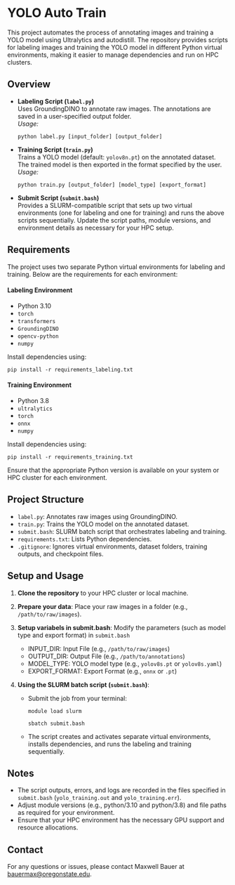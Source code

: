 # YOLO Auto Train

This project automates the process of annotating images and training a YOLO model using Ultralytics and autodistill. The repository provides scripts for labeling images and training the YOLO model in different Python virtual environments, making it easier to manage dependencies and run on HPC clusters.

## Overview

- **Labeling Script (`label.py`)**  
  Uses GroundingDINO to annotate raw images. The annotations are saved in a user-specified output folder.  
  *Usage:*  
  ```
  python label.py [input_folder] [output_folder]
  ```

- **Training Script (`train.py`)**  
  Trains a YOLO model (default: `yolov8n.pt`) on the annotated dataset. The trained model is then exported in the format specified by the user.  
  *Usage:*  
  ```
  python train.py [output_folder] [model_type] [export_format]
  ```
  
- **Submit Script (`submit.bash`)**  
  Provides a SLURM-compatible script that sets up two virtual environments (one for labeling and one for training) and runs the above scripts sequentially. Update the script paths, module versions, and environment details as necessary for your HPC setup.

## Requirements

The project uses two separate Python virtual environments for labeling and training. Below are the requirements for each environment:

#### Labeling Environment
- Python 3.10
- `torch`
- `transformers`
- `GroundingDINO`
- `opencv-python`
- `numpy`

Install dependencies using:
```
pip install -r requirements_labeling.txt
```

#### Training Environment
- Python 3.8
- `ultralytics`
- `torch`
- `onnx`
- `numpy`

Install dependencies using:
```
pip install -r requirements_training.txt
```

Ensure that the appropriate Python version is available on your system or HPC cluster for each environment.

## Project Structure

- `label.py`: Annotates raw images using GroundingDINO.
- `train.py`: Trains the YOLO model on the annotated dataset.
- `submit.bash`: SLURM batch script that orchestrates labeling and training.
- `requirements.txt`: Lists Python dependencies.
- `.gitignore`: Ignores virtual environments, dataset folders, training outputs, and checkpoint files.

## Setup and Usage

1. **Clone the repository** to your HPC cluster or local machine.

2. **Prepare your data**: Place your raw images in a folder (e.g., `/path/to/raw/images`).

3. **Setup variabels in submit.bash**: Modify the parameters (such as model type and export format) in `submit.bash`
    - INPUT_DIR: Input File (e.g., `/path/to/raw/images`)
    - OUTPUT_DIR: Output File (e.g., `/path/to/annotations`)
    - MODEL_TYPE: YOLO model type (e.g., `yolov8s.pt` or `yolov8s.yaml`)
    - EXPORT_FORMAT: Export Format (e.g., `onnx` or `.pt`)

4. **Using the SLURM batch script (`submit.bash`)**:
   - Submit the job from your terminal:
     ```
     module load slurm
     ```
     ```
     sbatch submit.bash
     ```
   - The script creates and activates separate virtual environments, installs dependencies, and runs the labeling and training sequentially.

## Notes
- The script outputs, errors, and logs are recorded in the files specified in `submit.bash` (`yolo_training.out` and `yolo_training.err`).
- Adjust module versions (e.g., python/3.10 and python/3.8) and file paths as required for your environment.
- Ensure that your HPC environment has the necessary GPU support and resource allocations. 


## Contact

For any questions or issues, please contact Maxwell Bauer at bauermax@oregonstate.edu.